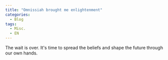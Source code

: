 ```yaml
---
title: "Omnissiah brought me enlightenment"
categories:
  - Blog
tags:
  - Misc.
  - EN
---
```


The wait is over. It's time to spread the beliefs and shape the future through our own hands. 